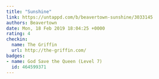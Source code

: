 ```yaml
---
title: "Sunshine"
link: https://untappd.com/b/beavertown-sunshine/3033145
authors: Beavertown
date: Mon, 18 Feb 2019 18:04:25 +0000
rating: 4
checkin:
  name: The Griffin
  url: http://the-griffin.com/
badges:
- name: God Save the Queen (Level 7)
  id: 464599371
---
```


